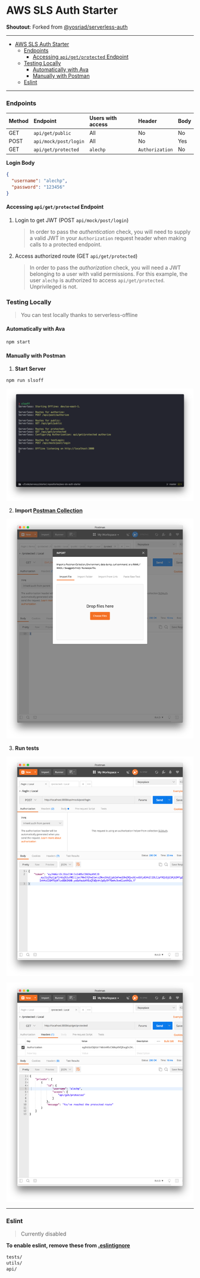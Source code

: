 # AWS SLS Auth Starter

**Shoutout**: Forked from [@yosriad/serverless-auth](https://github.com/yosriady/serverless-auth)

---

<!-- TOC -->

* [AWS SLS Auth Starter](#aws-sls-auth-starter)
  * [Endpoints](#endpoints)
    * [Accessing `api/get/protected` Endpoint](#accessing-apigetprotected-endpoint)
  * [Testing Locally](#testing-locally)
    * [Automatically with Ava](#automatically-with-ava)
    * [Manually with Postman](#manually-with-postman)
  * [Eslint](#eslint)

<!-- /TOC -->

---

### Endpoints

| Method | Endpoint              | Users with access | Header          | Body |
| :----- | :-------------------- | :---------------- | :-------------- | :--- |
| GET    | `api/get/public`      | All               | No              | No   |
| POST   | `api/mock/post/login` | All               | No              | Yes  |
| GET    | `api/get/protected`   | `alechp`          | `Authorization` | No   |

**Login Body**

```json
{
  "username": "alechp",
  "password": "123456"
}
```

#### Accessing `api/get/protected` Endpoint

1.  Login to get JWT (POST `api/mock/post/login`)

    > In order to pass the _authentication_ check, you will need to supply a valid JWT in your `Authorization` request header when making calls to a protected endpoint.

2.  Access authorized route (GET `api/get/protected`)
    > In order to pass the _authorization_ check, you will need a JWT belonging to a user with valid permissions. For this example, the user `alechp` is authorized to access `api/get/protected`. Unprivileged is not.

### Testing Locally

> You can test locally thanks to serverless-offline

#### Automatically with Ava

```bash
npm start
```

#### Manually with Postman

1.  **Start Server**

```bash
npm run slsoff
```

![Serverless Offline Start](screenshots/slsoff.png)

2.  **Import [Postman Collection](./slsauth.postman_collection.json)**

![Import postman collection](screenshots/postman_open.png)

3.  **Run tests**

![Postman Authentication](screenshots/postman_login.png)

![Postman Authorization](screenshots/postman_protected.png)

---

### Eslint

> Currently disabled

**To enable eslint, remove these from [.eslintignore](./eslintignore)**

```
tests/
utils/
api/
```
